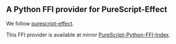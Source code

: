 ## A Python FFI provider for PureScript-Effect

We follow [purescript-effect](https://github.com/purescript/purescript-effect).

This FFI provider is available at mirror [PureScript-Python-FFI-Index](https://github.com/purescript-python/purescript-python-ffi-index).
